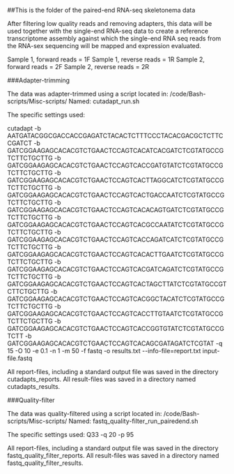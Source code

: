 ##This is the folder of the paired-end RNA-seq skeletonema data

After filtering low quality reads and removing adapters, this data will be used together with the single-end RNA-seq data to create a reference transcriptome assembly against which the single-end RNA seq reads from the RNA-sex sequencing will be mapped and expression evaluated.


Sample 1, forward reads = 1F
Sample 1, reverse reads = 1R
Sample 2, forward reads = 2F
Sample 2, reverse reads = 2R


###Adapter-trimming

The data was adapter-trimmed using a script located in:
/code/Bash-scripts/Misc-scripts/
Named: 
cutadapt_run.sh

The specific settings used:

cutadapt -b AATGATACGGCGACCACCGAGATCTACACTCTTTCCCTACACGACGCTCTTCCGATCT -b GATCGGAAGAGCACACGTCTGAACTCCAGTCACATCACGATCTCGTATGCCGTCTTCTGCTTG -b GATCGGAAGAGCACACGTCTGAACTCCAGTCACCGATGTATCTCGTATGCCGTCTTCTGCTTG -b GATCGGAAGAGCACACGTCTGAACTCCAGTCACTTAGGCATCTCGTATGCCGTCTTCTGCTTG -b GATCGGAAGAGCACACGTCTGAACTCCAGTCACTGACCAATCTCGTATGCCGTCTTCTGCTTG -b GATCGGAAGAGCACACGTCTGAACTCCAGTCACACAGTGATCTCGTATGCCGTCTTCTGCTTG -b GATCGGAAGAGCACACGTCTGAACTCCAGTCACGCCAATATCTCGTATGCCGTCTTCTGCTTG -b GATCGGAAGAGCACACGTCTGAACTCCAGTCACCAGATCATCTCGTATGCCGTCTTCTGCTTG -b GATCGGAAGAGCACACGTCTGAACTCCAGTCACACTTGAATCTCGTATGCCGTCTTCTGCTTG -b GATCGGAAGAGCACACGTCTGAACTCCAGTCACGATCAGATCTCGTATGCCGTCTTCTGCTTG -b GATCGGAAGAGCACACGTCTGAACTCCAGTCACTAGCTTATCTCGTATGCCGTCTTCTGCTTG -b GATCGGAAGAGCACACGTCTGAACTCCAGTCACGGCTACATCTCGTATGCCGTCTTCTGCTTG -b GATCGGAAGAGCACACGTCTGAACTCCAGTCACCTTGTAATCTCGTATGCCGTCTTCTGCTTG -b GATCGGAAGAGCACACGTCTGAACTCCAGTCACCGGTGTATCTCGTATGCCGTCTT
-b GATCGGAAGAGCACACGTCTGAACTCCAGTCACAGCGATAGATCTCGTAT 
-q 15
-O 10
-e 0.1
-n 1
-m 50
-f fastq 
-o results.txt 
--info-file=report.txt 
input-file.fastq

All report-files, including a standard output file was saved in the directory cutadapts_reports.
All result-files was saved in a directory named cutadapts_results.


###Quality-filter

The data was quality-filtered using a script located in:
/code/Bash-scripts/Misc-scripts/
Named:
fastq_quality-filter_run_pairedend.sh

The specific settings used:
Q33
-q 20
-p 95

All report-files, including a standard output file was saved in the directory fastq_quality_filter_reports.
All result-files was saved in a directory named fastq_quality_filter_results.

